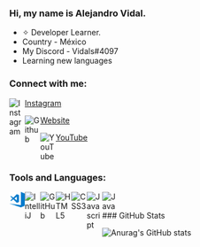 ### Hi, my name is Alejandro Vidal. 

- ✧ Developer Learner.
- Country - México
- My Discord - Vidals#4097
- Learning new languages



### Connect with me:
<img align="left" alt="Instagram" width="28px" src="https://upload.wikimedia.org/wikipedia/commons/5/58/Instagram-Icon.png"/>[Instagram]

<img align="left" alt="Github" width="28px" src="https://cdn.icon-icons.com/icons2/2351/PNG/512/logo_github_icon_143196.png" />[Website]

<img align="left" alt="YouTube" width="28px" src="https://cdn.icon-icons.com/icons2/1211/PNG/512/1491580651-yumminkysocialmedia28_83061.png" />[YouTube] 

<br>

### Tools and Languages:
<img align="left" alt="Visual Studio Code" width="28px" src="https://raw.githubusercontent.com/github/explore/80688e429a7d4ef2fca1e82350fe8e3517d3494d/topics/visual-studio-code/visual-studio-code.png" />

<img align="left" alt="IntelliJ" width="28px" src="https://cdn.icon-icons.com/icons2/1381/PNG/512/intellij_93550.png" />

<img align="left" alt="GitHub" width="28px" src="https://cdn.icon-icons.com/icons2/2351/PNG/512/logo_github_icon_143196.png" />

<img align="left" alt="HTML5" width="28px" src="https://cdn.icon-icons.com/icons2/2107/PNG/512/file_type_html_icon_130541.png" />

<img align="left" alt="CSS3" width="28px" src="https://cdn.icon-icons.com/icons2/2107/PNG/512/file_type_css_icon_130661.png" />


<img align="left" alt="Javascript" width="28px" src="https://cdn.icon-icons.com/icons2/2108/PNG/512/javascript_icon_130900.png" />


<img align="left" alt="Java" width="28px" src="https://jesgargardon.com/wp-content/uploads/Java-icon-e1607292834495.png" />
<br>


<br>
### GitHub Stats

 ![Anurag's GitHub stats](https://github-readme-stats.vercel.app/api?username=Vidalsito&show_icons=true&theme=synthwave)





[Instagram]: https://www.instagram.com/alejandrovipe/
[Website]: https://vidalsito.github.io/ProjectVidal/
[YouTube]: https://www.youtube.com/channel/UCQuJ55WCsVBMdeYZLVyZprg


